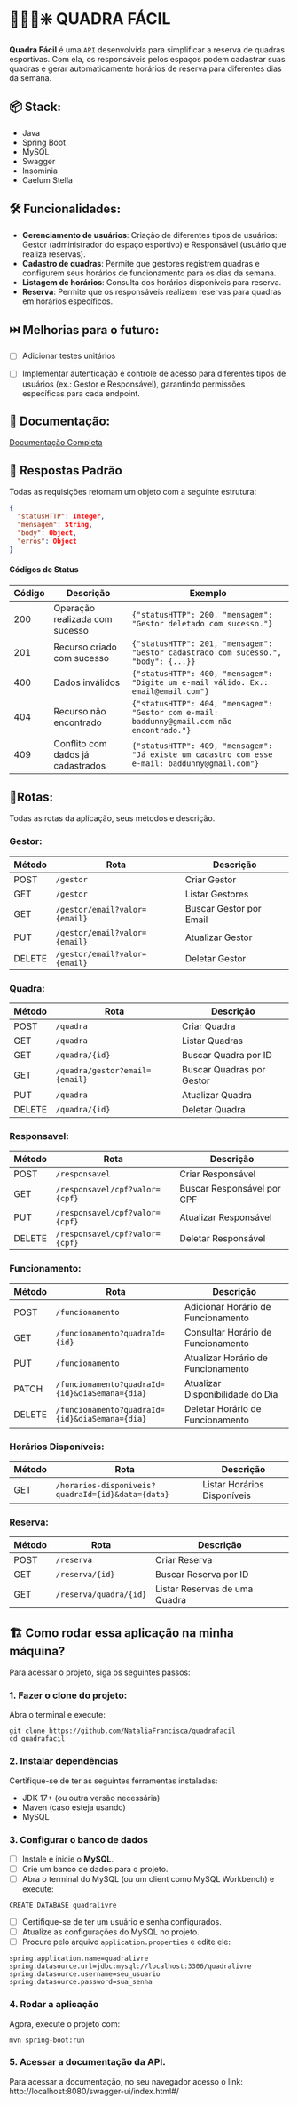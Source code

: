 # 🤾🏽‍♀️❇️ QUADRA FÁCIL

**Quadra Fácil** é uma `API` desenvolvida para simplificar a reserva de quadras esportivas. Com ela, os responsáveis pelos espaços podem cadastrar suas quadras e gerar automaticamente horários de reserva para diferentes dias da semana.

## 📦 Stack:
- Java 
- Spring Boot
- MySQL
- Swagger
- Insominia  
- Caelum Stella
  
## 🛠️ Funcionalidades:
- **Gerenciamento de usuários**: Criação de diferentes tipos de usuários: Gestor (administrador do espaço esportivo) e Responsável (usuário que realiza reservas).
- **Cadastro de quadras**: Permite que gestores registrem quadras e configurem seus horários de funcionamento para os dias da semana.
- **Listagem de horários**: Consulta dos horários disponíveis para reserva. 
- **Reserva**: Permite que os responsáveis realizem reservas para quadras em horários específicos.


## ⏭️ Melhorias para o futuro:
- [ ] Adicionar testes unitários
- [ ] Implementar autenticação e controle de acesso para diferentes tipos de usuários (ex.: Gestor e Responsável), garantindo permissões específicas para cada endpoint.


## 📃 Documentação:

[Documentação Completa](https://nat-francisca.notion.site/doc-API-quadralivre-1c1fdff88f3a8051b227d0f9e8629475)


## 🚩 Respostas Padrão

Todas as requisições retornam um objeto com a seguinte estrutura:

```json
{
  "statusHTTP": Integer,
  "mensagem": String,
  "body": Object,
  "erros": Object
}
```

#### Códigos de Status

| Código | Descrição | Exemplo |
|--------|-----------|---------|
| 200 | Operação realizada com sucesso | `{"statusHTTP": 200, "mensagem": "Gestor deletado com sucesso."}` |
| 201 | Recurso criado com sucesso | `{"statusHTTP": 201, "mensagem": "Gestor cadastrado com sucesso.", "body": {...}}` |
| 400 | Dados inválidos | `{"statusHTTP": 400, "mensagem": "Digite um e-mail válido. Ex.: email@email.com"}` |
| 404 | Recurso não encontrado | `{"statusHTTP": 404, "mensagem": "Gestor com e-mail: baddunny@gmail.com não encontrado."}` |
| 409 | Conflito com dados já cadastrados | `{"statusHTTP": 409, "mensagem": "Já existe um cadastro com esse e-mail: baddunny@gmail.com"}` |


## 🚏Rotas:

Todas as rotas da aplicação, seus métodos e descrição.

### Gestor:

| Método | Rota | Descrição |
|--------|------|-----------|
| POST   | `/gestor` | Criar Gestor |
| GET    | `/gestor` | Listar Gestores |
| GET    | `/gestor/email?valor={email}` | Buscar Gestor por Email |
| PUT    | `/gestor/email?valor={email}` | Atualizar Gestor |
| DELETE | `/gestor/email?valor={email}` | Deletar Gestor |

### Quadra:
| Método | Rota | Descrição |
|--------|------|-----------|
| POST   | `/quadra` | Criar Quadra |
| GET    | `/quadra` | Listar Quadras |
| GET    | `/quadra/{id}` | Buscar Quadra por ID |
| GET    | `/quadra/gestor?email={email}` | Buscar Quadras por Gestor |
| PUT    | `/quadra` | Atualizar Quadra |
| DELETE | `/quadra/{id}` | Deletar Quadra |

### Responsavel:
| Método | Rota | Descrição |
|--------|------|-----------|
| POST   | `/responsavel` | Criar Responsável |
| GET    | `/responsavel/cpf?valor={cpf}` | Buscar Responsável por CPF |
| PUT    | `/responsavel/cpf?valor={cpf}` | Atualizar Responsável |
| DELETE | `/responsavel/cpf?valor={cpf}` | Deletar Responsável |

### Funcionamento:
| Método | Rota | Descrição |
|--------|------|-----------|
| POST   | `/funcionamento` | Adicionar Horário de Funcionamento |
| GET    | `/funcionamento?quadraId={id}` | Consultar Horário de Funcionamento |
| PUT    | `/funcionamento` | Atualizar Horário de Funcionamento |
| PATCH  | `/funcionamento?quadraId={id}&diaSemana={dia}` | Atualizar Disponibilidade do Dia |
| DELETE | `/funcionamento?quadraId={id}&diaSemana={dia}` | Deletar Horário de Funcionamento |

### Horários Disponíveis:
| Método | Rota | Descrição |
|--------|------|-----------|
| GET    | `/horarios-disponiveis?quadraId={id}&data={data}` | Listar Horários Disponíveis |

### Reserva:
| Método | Rota | Descrição |
|--------|------|-----------|
| POST   | `/reserva` | Criar Reserva |
| GET    | `/reserva/{id}` | Buscar Reserva por ID |
| GET    | `/reserva/quadra/{id}` | Listar Reservas de uma Quadra |



## 🏗️ Como rodar essa aplicação na minha máquina?

Para acessar o projeto, siga os seguintes passos:

### 1. Fazer o clone do projeto:
Abra o terminal e execute:
```
git clone https://github.com/NataliaFrancisca/quadrafacil
cd quadrafacil
```

### 2. Instalar dependências
Certifique-se de ter as seguintes ferramentas instaladas:
- JDK 17+ (ou outra versão necessária)
- Maven (caso esteja usando)
- MySQL
  
### 3. Configurar o banco de dados
- [ ] Instale e inicie o **MySQL**.
- [ ] Crie um banco de dados para o projeto. 
- [ ] Abra o terminal do MySQL (ou um client como MySQL Workbench) e execute: 
```
CREATE DATABASE quadralivre
```
- [ ] Certifique-se de ter um usuário e senha configurados.
- [ ] Atualize as configurações do MySQL no projeto. 
- [ ] Procure pelo arquivo `application.properties` e edite ele:
```
spring.application.name=quadralivre
spring.datasource.url=jdbc:mysql://localhost:3306/quadralivre
spring.datasource.username=seu_usuario
spring.datasource.password=sua_senha
```

### 4. Rodar a aplicação
Agora, execute o projeto com:
```
mvn spring-boot:run
```

### 5. Acessar a documentação da API.
Para acessar a documentação, no seu navegador acesso o link: http://localhost:8080/swagger-ui/index.html#/
